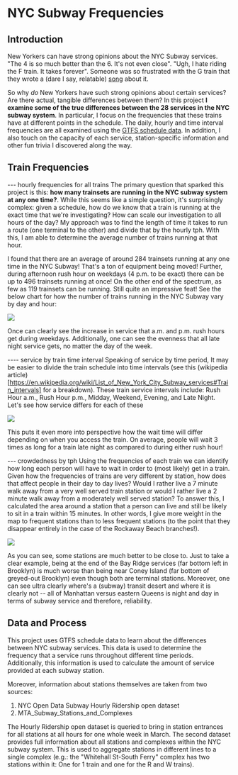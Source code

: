 # NYC Subway Frequencies

## Introduction
New Yorkers can have strong opinions about the NYC Subway services. "The 4 is so much better than the 6. It's not even close". "Ugh, I hate riding the F train. It takes forever". Someone was so frustrated with the G train that they wrote a (dare I say, relatable) [song](https://youtu.be/_OhUIVsUkxg?si=fQvYZA07SlQRk1pk) about it.  

So why *do* New Yorkers have such strong opinions about certain services? Are there actual, tangible differences between them? In this project **I examine some of the true differences between the 28 services in the NYC subway system**. In particular, I focus on the frequencies that these trains have at different points in the schedule. The daily, hourly and time interval frequencies are all examined using the [GTFS schedule data](https://new.mta.info/developers). In addition, I also touch on the capacity of each service, station-specific information and other fun trivia I discovered along the way. 

## Train Frequencies


--- hourly frequencies for all trains 
The primary question that sparked this project is this: **how many trainsets are running in the NYC subway system at any one time?**. While this seems like a simple question, it's surprisingly complex: given a schedule, how do we know that a train is running at the exact time that we're investigating? How can scale our investigation to all hours of the day? My approach was to find the length of time it takes to run a route (one terminal to the other) and divide that by the hourly tph. With this, I am able to determine the average number of trains running at that hour. 

I found that there are an average of around 284 trainsets running at any one time in the NYC Subway! That's a ton of equipment being moved! Further, during afternoon rush hour on weekdays (4 p.m. to be exact) there can be up to 496 trainsets running at once! On the other end of the spectrum, as few as 119 trainsets can be running. Still quite an impressive feat! See the below chart for how the number of trains running in the NYC Subway vary by day and hour:

![](saved_data/hourly_number_of_trains_by_day.png)

Once can clearly see the increase in service that a.m. and p.m. rush hours get during weekdays. Additionally, one can see the evenness that all late night service gets, no matter the day of the week.

---- service by train time interval 
Speaking of service by time period, It may be easier to divide the train schedule into time intervals (see this (wikipedia article)[https://en.wikipedia.org/wiki/List_of_New_York_City_Subway_services#Train_intervals] for a breakdown). These train service intervals include: Rush Hour a.m., Rush Hour p.m., Midday, Weekend, Evening, and Late Night. Let's see how service differs for each of these 

![](saved_data/interval_headways.png)

This puts it even more into perspective how the wait time will differ depending on when you access the train. On average, people will wait 3 times as long for a train late night as compared to during either rush hour!

--- crowdedness by tph
Using the frequencies of each train we can identify how long each person will have to wait in order to (most likely) get in a train. Given how the frequencies of trains are very different by station, how does that affect people in their day to day lives? Would I rather live a 7 minute walk away from a very well served train station or would I rather live a 2 minute walk away from a moderately well served station? To answer this, I calculated the area around a station that a person can live and still be likely to sit in a train within 15 minutes. In other words, I give more weight in the map to frequent stations than to less frequent stations (to the point that they disappear entirely in the case of the Rockaway Beach branches!).  

![](saved_data/15_minute_city.jpg)

As you can see, some stations are much better to be close to. Just to take a clear example, being at the end of the Bay Ridge services (far bottom left in Brooklyn) is much worse than being near Coney Island (far bottom of greyed-out Brooklyn) even though both are terminal stations. Moreover, one can see ultra clearly where's a (subway) transit desert and where it is clearly not -- all of Manhattan versus eastern Queens is night and day in terms of subway service and therefore, reliability. 

## Data and Process 
This project uses GTFS schedule data to learn about the differences between NYC subway services. This data is used to determine the frequency that a service runs throughout different time periods. Additionally, this information is used to calculate the amount of service provided at each subway station.

Moreover, information about stations themselves are taken from two sources: 

1. NYC Open Data Subway Hourly Ridership open dataset
2. MTA_Subway_Stations_and_Complexes

The Hourly Ridership open dataset is queried to bring in station entrances for all stations at all hours for one whole week in March. The second dataset provides full information about all stations and complexes within the NYC subway system. This is used to aggregate stations in different lines to a single complex (e.g.: the "Whitehall St-South Ferry" complex has two stations within it: One for 1 train and one for the R and W trains).




